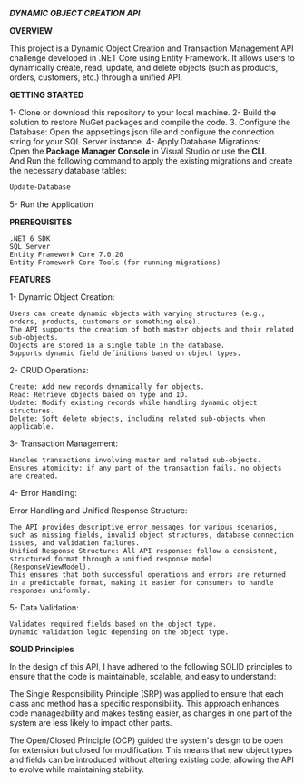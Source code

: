 ***DYNAMIC OBJECT CREATION API***

**OVERVIEW**

This project is a Dynamic Object Creation and Transaction Management API challenge developed in .NET Core using Entity Framework. 
It allows users to dynamically create, read, update, and delete objects (such as products, orders, customers, etc.) through a unified API.

**GETTING STARTED**

1- Clone or download this repository to your local machine.
2- Build the solution to restore NuGet packages and compile the code.
3. Configure the Database: Open the appsettings.json file and configure the connection string for your SQL Server instance.
4- Apply Database Migrations:  
   Open the **Package Manager Console** in Visual Studio or use the **CLI**.  
   And Run the following command to apply the existing migrations and create the necessary database tables:

   ```bash
   Update-Database
 ``` 
5- Run the Application

**PREREQUISITES**

    .NET 6 SDK
    SQL Server
    Entity Framework Core 7.0.20
    Entity Framework Core Tools (for running migrations)
		
**FEATURES**

1- Dynamic Object Creation:

    Users can create dynamic objects with varying structures (e.g., orders, products, customers or something else).
	The API supports the creation of both master objects and their related sub-objects.
    Objects are stored in a single table in the database.
    Supports dynamic field definitions based on object types.
	
2- CRUD Operations:

    Create: Add new records dynamically for objects.
    Read: Retrieve objects based on type and ID.
    Update: Modify existing records while handling dynamic object structures.
    Delete: Soft delete objects, including related sub-objects when applicable.

3- Transaction Management:

    Handles transactions involving master and related sub-objects.
    Ensures atomicity: if any part of the transaction fails, no objects are created.
	
4- Error Handling:

Error Handling and Unified Response Structure:

    The API provides descriptive error messages for various scenarios, such as missing fields, invalid object structures, database connection issues, and validation failures.
    Unified Response Structure: All API responses follow a consistent, structured format through a unified response model (ResponseViewModel). 
	This ensures that both successful operations and errors are returned in a predictable format, making it easier for consumers to handle responses uniformly.

5- Data Validation:

    Validates required fields based on the object type.
    Dynamic validation logic depending on the object type.
	
**SOLID Principles**

In the design of this API, I have adhered to the following SOLID principles to ensure that the code is maintainable, scalable, and easy to understand:

The Single Responsibility Principle (SRP) was applied to ensure that each class and method has a specific responsibility. 
This approach enhances code manageability and makes testing easier, as changes in one part of the system are less likely to impact other parts.

The Open/Closed Principle (OCP) guided the system's design to be open for extension but closed for modification. 
This means that new object types and fields can be introduced without altering existing code, allowing the API to evolve while maintaining stability.
	
	
